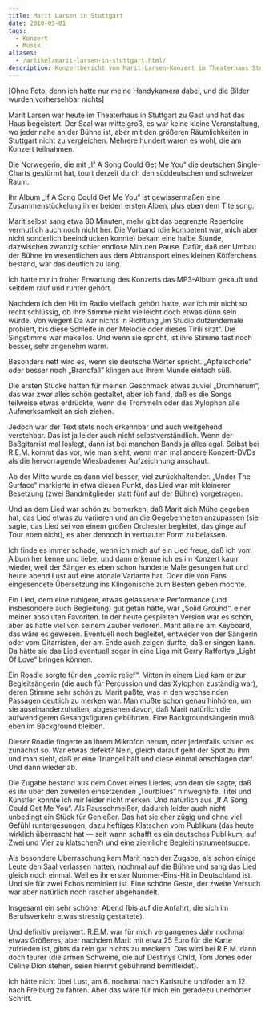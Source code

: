 ```yaml
---
title: Marit Larsen in Stuttgart
date: 2010-03-01
tags:
  - Konzert
  - Musik
aliases:
  - /artikel/marit-larsen-in-stuttgart.html/
description: Konzertbericht vom Marit-Larsen-Konzert im Theaterhaus Stuttgart
---
```

[Ohne Foto, denn ich hatte nur meine Handykamera dabei, und die Bilder wurden vorhersehbar nichts]

Marit Larsen war heute im Theaterhaus in Stuttgart zu Gast und hat das Haus begeistert. Der Saal war mittelgroß, es war keine kleine Veranstaltung, wo jeder nahe an der Bühne ist, aber mit den größeren Räumlichkeiten in Stuttgart nicht zu vergleichen. Mehrere hundert waren es wohl, die am Konzert teilnahmen.

Die Norwegerin, die mit „If A Song Could Get Me You“ die deutschen Single-Charts gestürmt hat, tourt derzeit durch den süddeutschen und schweizer Raum.

Ihr Album „If A Song Could Get Me You“ ist gewissermaßen eine Zusammenstückelung ihrer beiden ersten Alben, plus eben dem Titelsong.

Marit selbst sang etwa 80 Minuten, mehr gibt das begrenzte Repertoire vermutlich auch noch nicht her. Die Vorband (die kompetent war, mich aber nicht sonderlich beeindrucken konnte) bekam eine halbe Stunde, dazwischen zwanzig schier endlose Minuten Pause. Dafür, daß der Umbau der Bühne im wesentlichen aus dem Abtransport eines kleinen Köfferchens bestand, war das deutlich zu lang.

Ich hatte mir in froher Erwartung des Konzerts das MP3-Album gekauft und seitdem rauf und runter gehört.

Nachdem ich den Hit im Radio vielfach gehört hatte, war ich mir nicht so recht schlüssig, ob ihre Stimme nicht vielleicht doch etwas dünn sein würde. Von wegen! Da war nichts in Richtung „im Studio dutzendemale probiert, bis diese Schleife in der Melodie oder dieses Tirili sitzt“. Die Singstimme war makellos. Und wenn sie spricht, ist ihre Stimme fast noch besser, sehr angenehm warm.

Besonders nett wird es, wenn sie deutsche Wörter spricht. „Apfelschorle“ oder besser noch „Brandfall“ klingen aus ihrem Munde einfach süß.

Die ersten Stücke hatten für meinen Geschmack etwas zuviel „Drumherum“, das war zwar alles schön gestaltet, aber ich fand, daß es die Songs teilweise etwas erdrückte, wenn die Trommeln oder das Xylophon alle Aufmerksamkeit an sich ziehen.

Jedoch war der Text stets noch erkennbar und auch weitgehend verstehbar. Das ist ja leider auch nicht selbstverständlich. Wenn der Baßgitarrist mal loslegt, dann ist bei manchen Bands ja alles egal. Selbst bei R.E.M. kommt das vor, wie man sieht, wenn man mal andere Konzert-DVDs als die hervorragende Wiesbadener Aufzeichnung anschaut.

Ab der Mitte wurde es dann viel besser, viel zurückhaltender. „Under The Surface“ markierte in etwa diesen Punkt, das Lied war mit kleinerer Besetzung (zwei Bandmitglieder statt fünf auf der Bühne) vorgetragen.

Und an dem Lied war schön zu bemerken, daß Marit sich Mühe gegeben hat, das Lied etwas zu variieren und an die Gegebenheiten anzupassen (sie sagte, das Lied sei von einem großen Orchester begleitet, das ginge auf Tour eben nicht), es aber dennoch in vertrauter Form zu belassen.

Ich finde es immer schade, wenn ich mich auf ein Lied freue, daß ich vom Album her kenne und liebe, und dann erkenne ich es im Konzert kaum wieder, weil der Sänger es eben schon hunderte Male gesungen hat und heute abend Lust auf eine atonale Variante hat. Oder die von Fans eingesendete Übersetzung ins Klingonische zum Besten geben möchte.

Ein Lied, dem eine ruhigere, etwas gelassenere Performance (und insbesondere auch Begleitung) gut getan hätte, war „Solid Ground“, einer meiner absoluten Favoriten. In der heute gespielten Version war es schön, aber es hatte viel von seinem Zauber verloren. Marit alleine am Keyboard, das wäre es gewesen. Eventuell noch begleitet, entweder von der Sängerin oder vom Gitarristen, der am Ende auch zeigen durfte, daß er singen kann. Da hätte sie das Lied eventuell sogar in eine Liga mit Gerry Raffertys „Light Of Love“ bringen können.

Ein Roadie sorgte für den „comic relief“. Mitten in einem Lied kam er zur Begleitsängerin (die auch für Percussion und das Xylophon zuständig war), deren Stimme sehr schön zu Marit paßte, was in den wechselnden Passagen deutlich zu merken war. Man mußte schon genau hinhören, um sie auseinanderzuhalten, abgesehen davon, daß Marit natürlich die aufwendigeren Gesangsfiguren gebührten. Eine Backgroundsängerin muß eben im Background bleiben.

Dieser Roadie fingerte an ihrem Mikrofon herum, oder jedenfalls schien es zunächst so. War etwas defekt? Nein, gleich darauf geht der Spot zu ihm und man sieht, daß er eine Triangel hält und diese einmal anschlagen darf. Und dann wieder ab.

Die Zugabe bestand aus dem Cover eines Liedes, von dem sie sagte, daß es ihr über den zuweilen einsetzenden „Tourblues“ hinweghelfe. Titel und Künstler konnte ich mir leider nicht merken. Und natürlich aus „If A Song Could Get Me You“. Als Rausschmeißer, dadurch leider auch nicht unbedingt ein Stück für Genießer. Das hat sie eher zügig und ohne viel Gefühl runtergesungen, dazu heftiges Klatschen vom Publikum (das heute wirklich überrascht hat — seit wann schafft es ein deutsches Publikum, auf Zwei und Vier zu klatschen?) und eine ziemliche Begleitinstrumentsuppe.

Als besondere Überraschung kam Marit nach der Zugabe, als schon einige Leute den Saal verlassen hatten, nochmal auf die Bühne und sang das Lied gleich noch einmal. Weil es ihr erster Nummer-Eins-Hit in Deutschland ist. Und sie für zwei Echos nominiert ist. Eine schöne Geste, der zweite Versuch war aber natürlich noch rascher abgehandelt.

Insgesamt ein sehr schöner Abend (bis auf die Anfahrt, die sich im Berufsverkehr etwas stressig gestaltete).

Und definitiv preiswert. R.E.M. war für mich vergangenes Jahr nochmal etwas Größeres, aber nachdem Marit mit etwa 25 Euro für die Karte zufrieden ist, gibts da rein gar nichts zu meckern. Das wird bei R.E.M. dann doch teurer (die armen Schweine, die auf Destinys Child, Tom Jones oder Celine Dion stehen, seien hiermit gebührend bemitleidet).

Ich hätte nicht übel Lust, am 6. nochmal nach Karlsruhe und/oder am 12. nach Freiburg zu fahren. Aber das wäre für mich ein geradezu unerhörter Schritt.
